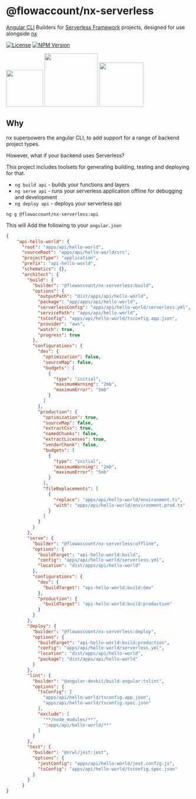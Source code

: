 # @flowaccount/nx-serverless

[Angular CLI](https://cli.angular.io) Builders for [Serverless Framework](https://serverless.com/cli/) projects,
designed for use alongside [nx](https://nx.dev)

<div align="left">

[![License](https://img.shields.io/npm/l/@flowaccount/nx-serverless.svg?style=flat-square)]()
[![NPM Version](https://badge.fury.io/js/%40flowaccount%2Fnx-serverless.svg)](https://www.npmjs.com/@flowaccount/nx-serverless)

</div>

<p float="left">
<img src="https://raw.githubusercontent.com/nrwl/nx/master/nx-logo.png" height="100">
<img src="https://miro.medium.com/max/900/1*dSqXPEWnNgUhEmCrjxRI4Q.png" height="145">
<img src="https://user-images.githubusercontent.com/2752551/30405068-a7733b34-989e-11e7-8f66-7badaf1373ed.png" height="120">
</p>


## Why

nx superpowers the angular CLI, to add support for a range of backend project types.

However, what if your backend uses Serverless?

This project includes toolsets for generating building, testing and deploying for that.

-   ```ng build api``` - builds your functions and layers
-   ```ng serve api``` - runs your serverless application offline for debugging and development
-   ```ng deploy api``` - deploys your serverless api

```
ng g @flowaccount/nx-serverless:api
```
This will Add the following to your `angular.json`

```json
{
    "api-hello-world": {
      "root": "apps/api/hello-world",
      "sourceRoot": "apps/api/hello-world/src",
      "projectType": "application",
      "prefix": "api-hello-world",
      "schematics": {},
      "architect": {
        "build": {
          "builder": "@flowaccount/nx-serverless:build",
          "options": {
            "outputPath": "dist/apps/api/hello-world",
            "package": "app/apps/api/hello-world",
            "serverlessConfig": "apps/api/hello-world/serverless.yml",
            "servicePath": "apps/api/hello-world",
            "tsConfig": "apps/api/hello-world/tsconfig.app.json",
            "provider": "aws",
            "watch": true,
            "progress": true
          },
          "configurations": {
            "dev": {
              "optimization": false,
              "sourceMap": false,
              "budgets": [
                {
                  "type": "initial",
                  "maximumWarning": "2mb",
                  "maximumError": "5mb"
                }
              ]
            },
            "production": {
              "optimization": true,
              "sourceMap": false,
              "extractCss": true,
              "namedChunks": false,
              "extractLicenses": true,
              "vendorChunk": false,
              "budgets": [
                {
                  "type": "initial",
                  "maximumWarning": "2mb",
                  "maximumError": "5mb"
                }
              ],
              "fileReplacements": [
                {
                  "replace": "apps/api/hello-world/environment.ts",
                  "with": "apps/api/hello-world/environment.prod.ts"
                }
              ]
            }
          }
        },
        "serve": {
          "builder": "@flowaccount/nx-serverless:offline",
          "options": {
            "buildTarget": "api-hello-world:build",
            "config": "apps/api/hello-world/serverless.yml",
            "location": "dist/apps/api/hello-world"
          },
          "configurations": {
            "dev": {
              "buildTarget": "api-hello-world:build:dev"
            },
            "production": {
              "buildTarget": "api-hello-world:build:production"
            }
          }
        },
        "deploy": {
          "builder": "@flowaccount/nx-serverless:deploy",
          "options": {
            "buildTarget": "api-hello-world:build:production",
            "config": "apps/api/hello-world/serverless.yml",
            "location": "dist/apps/api/hello-world",
            "package": "dist/apps/api/hello-world"
          }
        },
        "lint": {
          "builder": "@angular-devkit/build-angular:tslint",
          "options": {
            "tsConfig": [
              "apps/api/hello-world/tsconfig.app.json",
              "apps/api/hello-world/tsconfig.spec.json"
            ],
            "exclude": [
              "**/node_modules/**",
              "!apps/api/hello-world/**"
            ]
          }
        },
        "test": {
          "builder": "@nrwl/jest:jest",
          "options": {
            "jestConfig": "apps/api/hello-world/jest.config.js",
            "tsConfig": "apps/api/hello-world/tsconfig.spec.json"
          }
        }
      }
}
```
